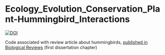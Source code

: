 # Ecology_Evolution_Conservation_Plant-Hummingbird_Interactions

[![DOI](https://zenodo.org/badge/353152221.svg)](https://zenodo.org/badge/latestdoi/353152221)

Code associated with review article about hummingbirds, [published in Biological Reviews](https://doi.org/10.1111/brv.12828) (first dissertation chapter)

